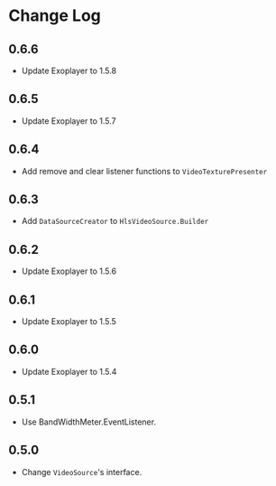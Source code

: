 Change Log
===

0.6.6
---
* Update Exoplayer to 1.5.8

0.6.5
---
* Update Exoplayer to 1.5.7

0.6.4
---
* Add remove and clear listener functions to `VideoTexturePresenter`

0.6.3
---
* Add `DataSourceCreator` to `HlsVideoSource.Builder`

0.6.2
---
* Update Exoplayer to 1.5.6

0.6.1
---
* Update Exoplayer to 1.5.5

0.6.0
---
* Update Exoplayer to 1.5.4 

0.5.1
---
* Use BandWidthMeter.EventListener.

0.5.0
---
* Change `VideoSource`'s interface.
